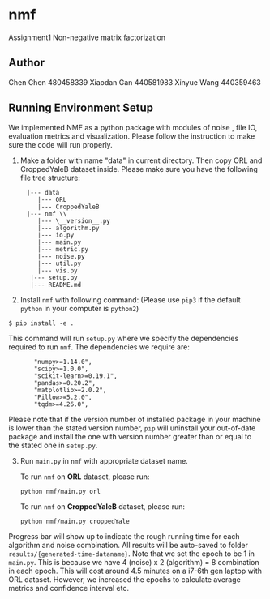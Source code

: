 
# nmf

Assignment1 Non-negative matrix factorization

Author
------
Chen Chen 480458339
Xiaodan Gan 440581983
Xinyue Wang 440359463


Running Environment Setup
------------

We implemented NMF as a python package with modules of noise , file IO, evaluation metrics and visualization. Please follow the instruction to make sure the code will run properly.

1. Make a folder with name "data" in current directory. Then copy ORL and CroppedYaleB dataset inside. Please make sure you have the following file tree structure:
```
     |--- data
     	|--- ORL
     	|--- CroppedYaleB
     |--- nmf \\
     	|--- \__version__.py
      	|--- algorithm.py
      	|--- io.py
      	|--- main.py
      	|--- metric.py
      	|--- noise.py
      	|--- util.py
      	|--- vis.py
      |--- setup.py
      |--- README.md
```
 2. Install `nmf` with following command: (Please use `pip3` if the default `python` in your computer is `python2`)

   ```
   $ pip install -e .
   ```
 This command will run  `setup.py` where we specify the dependencies required to run  `nmf`. The dependencies we require are:

           "numpy>=1.14.0",
           "scipy>=1.0.0",
           "scikit-learn>=0.19.1",
           "pandas>=0.20.2",
           "matplotlib>=2.0.2",
           "Pillow>=5.2.0",
           "tqdm>=4.26.0",
Please note that if the version number of installed package in your machine is lower than the stated version number, `pip` will uninstall your out-of-date package and install the one with version number greater than or equal to the stated one in `setup.py`.

3. Run `main.py` in `nmf` with appropriate dataset name.

   To run `nmf` on **ORL** dataset, please run:

   ```
   python nmf/main.py orl
   ```

   To run `nmf` on **CroppedYaleB** dataset, please run:

   ```
   python nmf/main.py croppedYale
   ```
Progress bar will show up to indicate the rough running time for each algorithm and noise combination. All results will be auto-saved to folder `results/{generated-time-dataname}`. Note that we set the epoch to be 1 in `main.py`. This is because we have 4 (noise) x 2 (algorithm) = 8 combination in each epoch. This will cost around 4.5 minutes on a i7-6th gen laptop with ORL dataset. However, we increased the epochs to calculate average metrics and confidence interval etc.
